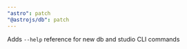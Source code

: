 ```yaml
---
"astro": patch
"@astrojs/db": patch
---
```


Adds `--help` reference for new db and studio CLI commands

